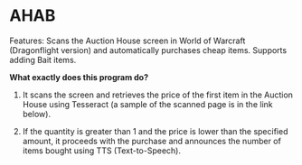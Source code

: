 # AHAB

Features:
Scans the Auction House screen in World of Warcraft (Dragonflight version) and automatically purchases cheap items.
Supports adding Bait items.


<b>What exactly does this program do?</b>

1. It scans the screen and retrieves the price of the first item in the Auction House using Tesseract (a sample of the scanned page is in the link below).


2. If the quantity is greater than 1 and the price is lower than the specified amount, it proceeds with the purchase and announces the number of items bought using TTS (Text-to-Speech).
